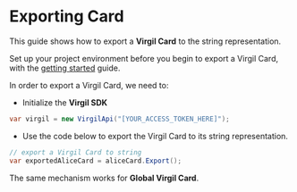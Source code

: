 # Exporting Card

This guide shows how to export a **Virgil Card** to the string representation.

Set up your project environment before you begin to export a Virgil Card, with the [getting started](/docs/guides/configuration/client-configuration.md) guide.

In order to export a Virgil Card, we need to:

- Initialize the **Virgil SDK**

```cs
var virgil = new VirgilApi("[YOUR_ACCESS_TOKEN_HERE]");
```

- Use the code below to export the Virgil Card to its string representation.

```cs
// export a Virgil Card to string
var exportedAliceCard = aliceCard.Export();
```

The same mechanism works for **Global Virgil Card**.
